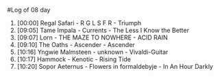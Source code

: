 #Log of 08 day

1. [00:00] Regal Safari - R G L S F R - Triumph
1. [09:05] Tame Impala - Currents - The Less I Know the Better
1. [09:07] Lorn - THE MAZE TO NOWHERE - ACID RAIN
1. [09:10] The Oaths - Ascender - Ascender
1. [10:16] Yngwie Malmsteen - unknown - Vivaldi-Guitar
1. [10:17] Hammock - Kenotic - Rising Tide
1. [10:20] Sopor Aeternus - Flowers in formaldebyje - In An Hour Darkly
